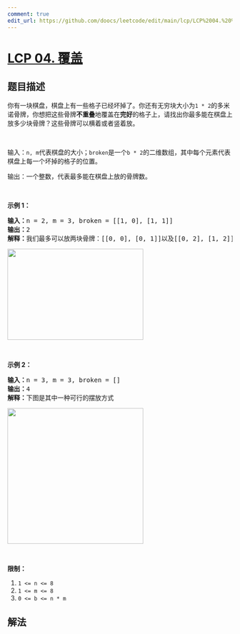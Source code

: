 ```yaml
---
comment: true
edit_url: https://github.com/doocs/leetcode/edit/main/lcp/LCP%2004.%20%E8%A6%86%E7%9B%96/README.md
---
```


# [LCP 04. 覆盖](https://leetcode.cn/problems/broken-board-dominoes)

## 题目描述

<!-- 这里写题目描述 -->

<p>你有一块棋盘，棋盘上有一些格子已经坏掉了。你还有无穷块大小为<code>1 * 2</code>的多米诺骨牌，你想把这些骨牌<strong>不重叠</strong>地覆盖在<strong>完好</strong>的格子上，请找出你最多能在棋盘上放多少块骨牌？这些骨牌可以横着或者竖着放。</p>

<p>&nbsp;</p>

<p>输入：<code>n, m</code>代表棋盘的大小；<code>broken</code>是一个<code>b * 2</code>的二维数组，其中每个元素代表棋盘上每一个坏掉的格子的位置。</p>

<p>输出：一个整数，代表最多能在棋盘上放的骨牌数。</p>

<p>&nbsp;</p>

<p><strong>示例 1：</strong></p>

<pre><strong>输入：</strong>n = 2, m = 3, broken = [[1, 0], [1, 1]]
<strong>输出：</strong>2
<strong>解释：</strong>我们最多可以放两块骨牌：[[0, 0], [0, 1]]以及[[0, 2], [1, 2]]。（见下图）</pre>

<p><img alt="" src="https://fastly.jsdelivr.net/gh/doocs/leetcode@main/lcp/LCP%2004.%20覆盖/images/domino_example_1.jpg" style="height: 204px; width: 304px;"></p>

<p>&nbsp;</p>

<p><strong>示例 2：</strong></p>

<pre><strong>输入：</strong>n = 3, m = 3, broken = []
<strong>输出：</strong>4
<strong>解释：</strong>下图是其中一种可行的摆放方式
</pre>

<p><img alt="" src="https://fastly.jsdelivr.net/gh/doocs/leetcode@main/lcp/LCP%2004.%20覆盖/images/domino_example_2.jpg" style="height: 304px; width: 304px;"></p>

<p>&nbsp;</p>

<p><strong>限制：</strong></p>

<ol>
	<li><code>1 &lt;= n &lt;= 8</code></li>
	<li><code>1 &lt;= m &lt;= 8</code></li>
	<li><code>0 &lt;= b &lt;= n * m</code></li>
</ol>

## 解法

<!-- end -->
